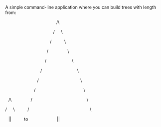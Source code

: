 A simple command-line application where you can build trees with length from:

⠀⠀⠀⠀⠀⠀⠀⠀⠀⠀⠀⠀⠀⠀⠀⠀/\\

⠀⠀⠀⠀⠀⠀⠀⠀⠀⠀⠀⠀⠀⠀⠀/⠀⠀\\

⠀⠀⠀⠀⠀⠀⠀⠀⠀⠀⠀⠀⠀⠀/⠀⠀⠀⠀\\

⠀⠀⠀⠀⠀⠀⠀⠀⠀⠀⠀⠀⠀/⠀⠀⠀⠀⠀⠀\\

⠀⠀⠀⠀⠀⠀⠀⠀⠀⠀⠀⠀ /⠀⠀⠀⠀⠀⠀⠀⠀\\

⠀⠀⠀⠀⠀⠀⠀⠀⠀⠀⠀/⠀⠀⠀⠀⠀⠀⠀⠀⠀⠀⠀\\

⠀⠀⠀⠀⠀⠀⠀⠀⠀⠀/⠀⠀⠀⠀⠀⠀⠀⠀⠀⠀⠀⠀⠀\\

⠀⠀⠀⠀⠀⠀⠀⠀⠀/⠀⠀⠀⠀⠀⠀⠀⠀⠀⠀⠀⠀⠀⠀⠀\\

⠀/\\⠀⠀⠀⠀⠀⠀/⠀⠀⠀⠀⠀⠀⠀⠀⠀⠀⠀⠀⠀⠀⠀⠀⠀\\

/⠀⠀\\⠀⠀⠀⠀/⠀⠀⠀⠀⠀⠀⠀⠀⠀⠀⠀⠀⠀⠀⠀⠀⠀⠀⠀\\

⠀||⠀⠀⠀⠀to⠀⠀⠀⠀⠀⠀⠀⠀⠀||
